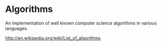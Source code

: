 Algorithms
================

An implementation of well known computer science algorithms in various languages.

http://en.wikipedia.org/wiki/List_of_algorithms